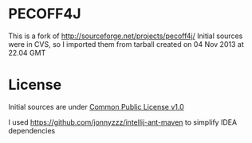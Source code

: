 PECOFF4J
========

This is a fork of http://sourceforge.net/projects/pecoff4j/
Initial sources were in CVS, so I imported them from tarball created on 04 Nov 2013 at 22.04 GMT


License
=======
Initial sources are under [Common Public License v1.0](http://www.eclipse.org/legal/cpl-v10.html)




I used https://github.com/jonnyzzz/intellij-ant-maven to simplify IDEA dependencies

